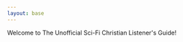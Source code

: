 ```yaml
---
layout: base
---
```

<div class="content">
    Welcome to The Unofficial Sci-Fi Christian Listener's Guide!
</div>